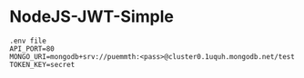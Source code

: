 # NodeJS-JWT-Simple
```
.env file
API_PORT=80
MONGO_URI=mongodb+srv://puemmth:<pass>@cluster0.1uquh.mongodb.net/test
TOKEN_KEY=secret
```